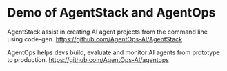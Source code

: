 # Demo of AgentStack and AgentOps

AgentStack assist in creating AI agent projects from the command line using code-gen.
https://github.com/AgentOps-AI/AgentStack

AgentOps helps devs build, evaluate and monitor AI agents from prototype to production.
https://github.com/AgentOps-AI/agentops

